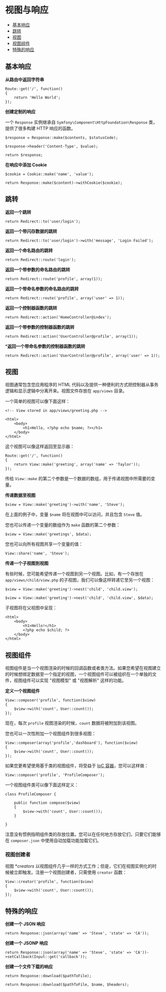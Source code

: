 # 视图与响应

- [基本响应](#basic-responses)
- [跳转](#redirects)
- [视图](#views)
- [视图组件](#view-composers)
- [特殊的响应](#special-responses)

<a name="basic-responses"></a>
## 基本响应

**从路由中返回字符串**

	Route::get('/', function()
	{
		return 'Hello World';
	});

**创建定制的响应**

一个 `Response` 实例继承自 `Symfony\Component\HttpFoundation\Response` 类，提供了很多构建 HTTP 响应的函数。

	$response = Response::make($contents, $statusCode);

	$response->header('Content-Type', $value);

	return $response;

**在响应中添加 Cookie**

	$cookie = Cookie::make('name', 'value');

	return Response::make($content)->withCookie($cookie);

<a name="redirects"></a>
## 跳转

**返回一个跳转**

	return Redirect::to('user/login');

**返回一个带闪存数据的跳转**
	
	return Redirect::to('user/login')->with('message', 'Login Failed');

**返回一个命名路由的跳转**

	return Redirect::route('login');

**返回一个带参数的命名路由的跳转**

	return Redirect::route('profile', array(1));

**返回一个带命名参数的命名路由的跳转**

	return Redirect::route('profile', array('user' => 1));

**返回一个控制器函数的跳转**

	return Redirect::action('HomeController@index');

**返回一个带参数的控制器函数的跳转**

	return Redirect::action('UserController@profile', array(1));

***返回一个带命名参数的控制器函数的跳转**

	return Redirect::action('UserController@profile', array('user' => 1));

<a name="views"></a>
## 视图

视图通常包含您应用程序的 HTML 代码以及提供一种便利的方式把控制器从事务逻辑和显示逻辑中分离开来。视图文件存放在 `app/views` 目录。

一个简单的视图可以像下面这样：

	<!-- View stored in app/views/greeting.php -->

	<html>
		<body>
			<h1>Hello, <?php echo $name; ?></h1>
		</body>
	</html>

这个视图可以像这样返回至显示器：

	Route::get('/', function()
	{
		return View::make('greeting', array('name' => 'Taylor'));
	});

传给 `View::make` 的第二个参数是一个数据的数组，用于传递视图中所需要的变量。

**传递数据至视图**

	$view = View::make('greeting')->with('name', 'Steve');

在上面的例子中，变量 `$name` 将在视图中可以访问，并且包含 `Steve` 值。

您也可以传递一个变量的数组作为 `make` 函数的第二个参数：

	$view = View::make('greetings', $data);

您也可以向所有视图共享一个变量的值：

	View::share('name', 'Steve');

**传递一个子视图到视图**

有些时候，您可能希望传递一个视图到另一个视图。比如，有一个存放在 `app/views/child/view.php` 的子视图，我们可以像这样转递它至另一个视图：

	$view = View::make('greeting')->nest('child', 'child.view');

	$view = View::make('greeting')->nest('child', 'child.view', $data);

子视图将在父视图中呈现：

	<html>
		<body>
			<h1>Hello!</h1>
			<?php echo $child; ?>
		</body>
	</html>

<a name="view-composers"></a>
## 视图组件

视图组件是当一个视图渲染的时候的回调函数或者类方法。如果您希望在视图建立的时候想绑定数据至一个指定的视图，一个视图组件可以被组织在一个单独的文件，视图组件可以实现 "视图模型" 或 "视图解析" 这样的功能。

**定义一个视图组件**

	View::composer('profile', function($view)
	{
		$view->with('count', User::count());
	});

现在，每次 `profile` 视图渲染的时候，`count` 数据将被附加到该视图。

您也可以一次性附加一个视图组件到很多视图：

    View::composer(array('profile','dashboard'), function($view)
    {
        $view->with('count', User::count());
    });

如果您更希望使用基于类的视图组件，将受益于 [IoC 容器](/docs/ioc)，您可以这样做：

	View::composer('profile', 'ProfileComposer');

一个视图组件类可以像下面这样定义：

	class ProfileComposer {

		public function compose($view)
		{
			$view->with('count', User::count());
		}

	}

注意没有惯例指明组件类的存放位置。您可以在任何地方存放它们，只要它们能够在 `composer.json` 中使用自动加载功能加载它们。

### 视图创建者

视图 **creators* 以视图组件几乎一样的方式工作；但是，它们在视图实例化的时候被立即触发。注册一个视图创建者，只需使用 `creator` 函数：

	View::creator('profile', function($view)
	{
		$view->with('count', User::count());
	});

<a name="special-responses"></a>
## 特殊的响应

**创建一个 JSON 响应**

	return Response::json(array('name' => 'Steve', 'state' => 'CA'));

**创建一个 JSONP 响应**

	return Response::json(array('name' => 'Steve', 'state' => 'CA'))->setCallback(Input::get('callback'));

**创建一个文件下载的响应**

	return Response::download($pathToFile);

	return Response::download($pathToFile, $name, $headers);
